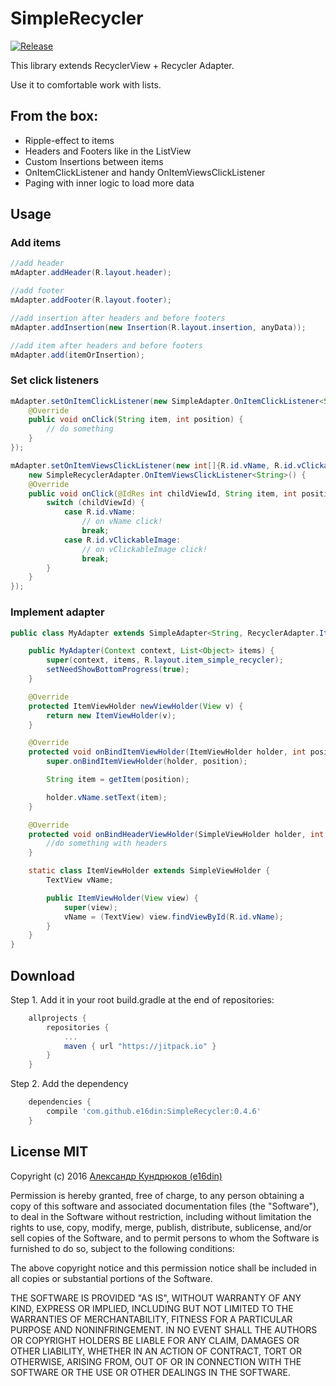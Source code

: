 # SimpleRecycler

[![Release](https://jitpack.io/v/e16din/SimpleRecycler.svg)](https://jitpack.io/#e16din/SimpleRecycler)

This library extends RecyclerView + Recycler Adapter.

Use it to comfortable work with lists.

## From the box:
* Ripple-effect to items
* Headers and Footers like in the ListView
* Custom Insertions between items
* OnItemClickListener and handy OnItemViewsClickListener
* Paging with inner logic to load more data


## Usage
### Add items
```java
//add header
mAdapter.addHeader(R.layout.header);

//add footer
mAdapter.addFooter(R.layout.footer);

//add insertion after headers and before footers
mAdapter.addInsertion(new Insertion(R.layout.insertion, anyData));

//add item after headers and before footers
mAdapter.add(itemOrInsertion);
```

### Set click listeners
```java
mAdapter.setOnItemClickListener(new SimpleAdapter.OnItemClickListener<String>() {
    @Override
    public void onClick(String item, int position) {
        // do something
    }
});

mAdapter.setOnItemViewsClickListener(new int[]{R.id.vName, R.id.vClickableImage},
    new SimpleRecyclerAdapter.OnItemViewsClickListener<String>() {
    @Override
    public void onClick(@IdRes int childViewId, String item, int position) {
        switch (childViewId) {
            case R.id.vName:
                // on vName click!
                break;
            case R.id.vClickableImage:
                // on vClickableImage click!
                break;
        }
    }
});
```

### Implement adapter
```java
public class MyAdapter extends SimpleAdapter<String, RecyclerAdapter.ItemViewHolder> {

    public MyAdapter(Context context, List<Object> items) {
        super(context, items, R.layout.item_simple_recycler);
        setNeedShowBottomProgress(true);
    }

    @Override
    protected ItemViewHolder newViewHolder(View v) {
        return new ItemViewHolder(v);
    }

    @Override
    protected void onBindItemViewHolder(ItemViewHolder holder, int position) {
        super.onBindItemViewHolder(holder, position);

        String item = getItem(position);

        holder.vName.setText(item);
    }

    @Override
    protected void onBindHeaderViewHolder(SimpleViewHolder holder, int position) {
        //do something with headers
    }

    static class ItemViewHolder extends SimpleViewHolder {
        TextView vName;

        public ItemViewHolder(View view) {
            super(view);
            vName = (TextView) view.findViewById(R.id.vName);
        }
    }
}
```


## Download
Step 1. Add it in your root build.gradle at the end of repositories:
```groovy
    allprojects {
        repositories {
            ...
            maven { url "https://jitpack.io" }
        }
    }
```
Step 2. Add the dependency
```groovy
    dependencies {
        compile 'com.github.e16din:SimpleRecycler:0.4.6'
    }
```

## License MIT
Copyright (c) 2016 [Александр Кундрюков (e16din)](https://goo.gl/4xTCko)

Permission is hereby granted, free of charge, to any person obtaining a copy
of this software and associated documentation files (the "Software"), to deal
in the Software without restriction, including without limitation the rights
to use, copy, modify, merge, publish, distribute, sublicense, and/or sell
copies of the Software, and to permit persons to whom the Software is
furnished to do so, subject to the following conditions:

The above copyright notice and this permission notice shall be included in all
copies or substantial portions of the Software.

THE SOFTWARE IS PROVIDED "AS IS", WITHOUT WARRANTY OF ANY KIND, EXPRESS OR
IMPLIED, INCLUDING BUT NOT LIMITED TO THE WARRANTIES OF MERCHANTABILITY,
FITNESS FOR A PARTICULAR PURPOSE AND NONINFRINGEMENT. IN NO EVENT SHALL THE
AUTHORS OR COPYRIGHT HOLDERS BE LIABLE FOR ANY CLAIM, DAMAGES OR OTHER
LIABILITY, WHETHER IN AN ACTION OF CONTRACT, TORT OR OTHERWISE, ARISING FROM,
OUT OF OR IN CONNECTION WITH THE SOFTWARE OR THE USE OR OTHER DEALINGS IN THE
SOFTWARE.
